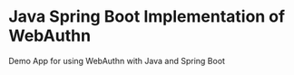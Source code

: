 # Java Spring Boot Implementation of WebAuthn
Demo App for using WebAuthn with Java and Spring Boot

